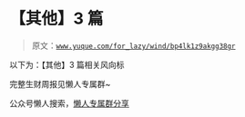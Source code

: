 # 【其他】3 篇

> 原文：[`www.yuque.com/for_lazy/wind/bp4lk1z9akgg38gr`](https://www.yuque.com/for_lazy/wind/bp4lk1z9akgg38gr)

以下为：【其他】3 篇相关风向标

完整生财周报见懒人专属群~

公众号懒人搜索，[懒人专属群分享](https://lazybook.fun/#/blog/group)